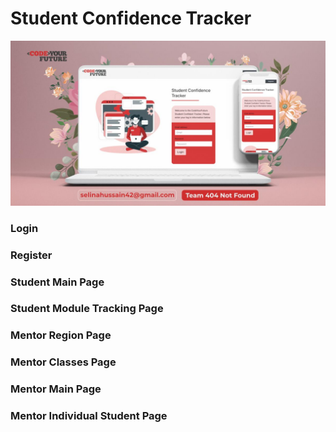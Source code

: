 # Student Confidence Tracker

![Landing Page](https://github.com/selinahussain/CYF-FINAL-PROJECT/blob/main/assets/mockLandingPage.jpg?raw=true)

### Login

### Register

### Student Main Page

### Student Module Tracking Page

### Mentor Region Page

### Mentor Classes Page

### Mentor Main Page

### Mentor Individual Student Page